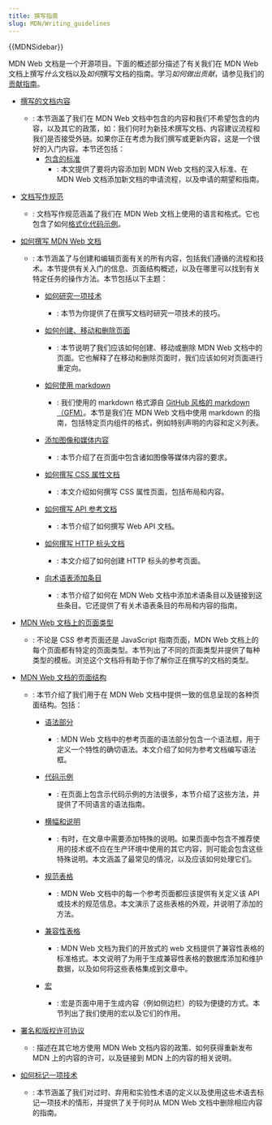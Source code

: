 ```yaml
---
title: 撰写指南
slug: MDN/Writing_guidelines
---
```


{{MDNSidebar}}

MDN Web 文档是一个开源项目。下面的概述部分描述了有关我们在 MDN Web 文档上撰写*什么*文档以及*如何*撰写文档的指南。学习*如何做出贡献*，请参见我们的[贡献指南](/zh-CN/docs/MDN/Community)。

- [撰写的文档内容](/zh-CN/docs/MDN/Writing_guidelines/What_we_write)

  - : 本节涵盖了我们在 MDN Web 文档中包含的内容和我们不希望包含的内容，以及其它的政策，如：我们何时为新技术撰写文档、内容建议流程和我们是否接受外链。如果你正在考虑为我们撰写或更新内容，这是一个很好的入门内容。本节还包括：
    - [包含的标准](/zh-CN/docs/MDN/Writing_guidelines/What_we_write/Criteria_for_inclusion)
      - : 本文提供了要将内容添加到 MDN Web 文档的深入标准、在 MDN Web 文档添加新文档的申请流程，以及申请的期望和指南。

- [文档写作规范](/zh-CN/docs/MDN/Writing_guidelines/Writing_style_guide)

  - : 文档写作规范涵盖了我们在 MDN Web 文档上使用的语言和格式。它也包含了如何[格式化代码示例](/zh-CN/docs/MDN/Writing_guidelines/Writing_style_guide/Code_style_guide)。

- [如何撰写 MDN Web 文档](/zh-CN/docs/MDN/Writing_guidelines/Howto)

  - : 本节涵盖了与创建和编辑页面有关的所有内容，包括我们遵循的流程和技术。本节提供有关入门的信息、页面结构概述，以及在哪里可以找到有关特定任务的操作方法。本节包括以下主题：

    - [如何研究一项技术](/zh-CN/docs/MDN/Writing_guidelines/Howto/Research_technology)

      - : 本节为你提供了在撰写文档时研究一项技术的技巧。

    - [如何创建、移动和删除页面](/zh-CN/docs/MDN/Writing_guidelines/Howto/Creating_moving_deleting)

      - : 本节说明了我们应该如何创建、移动或删除 MDN Web 文档中的页面。它也解释了在移动和删除页面时，我们应该如何对页面进行重定向。

    - [如何使用 markdown](/zh-CN/docs/MDN/Writing_guidelines/Howto/Markdown_in_MDN)

      - : 我们使用的 markdown 格式源自 [GitHub 风格的 markdown（GFM）](https://github.github.com/gfm/)。本节是我们在 MDN Web 文档中使用 markdown 的指南，包括特定页内组件的格式，例如特别声明的内容和定义列表。

    - [添加图像和媒体内容](/zh-CN/docs/MDN/Writing_guidelines/Howto/Images_media)

      - : 本节介绍了在页面中包含诸如图像等媒体内容的要求。

    - [如何撰写 CSS 属性文档](/zh-CN/docs/MDN/Writing_guidelines/Howto/Document_a_CSS_property)

      - : 本文介绍如何撰写 CSS 属性页面，包括布局和内容。

    - [如何撰写 API 参考文档](/zh-CN/docs/MDN/Writing_guidelines/Howto/Write_an_api_reference)

      - : 本节介绍了如何撰写 Web API 文档。

    - [如何撰写 HTTP 标头文档](/zh-CN/docs/MDN/Writing_guidelines/Howto/Document_an_HTTP_header)

      - : 本文介绍了如何创建 HTTP 标头的参考页面。

    - [向术语表添加条目](/zh-CN/docs/MDN/Writing_guidelines/Howto/Write_a_new_entry_in_the_glossary)

      - : 本节介绍了如何在 MDN Web 文档中添加术语条目以及链接到这些条目。它还提供了有关术语表条目的布局和内容的指南。

- [MDN Web 文档上的页面类型](/zh-CN/docs/MDN/Writing_guidelines/Page_structures/Page_types)

  - : 不论是 CSS 参考页面还是 JavaScript 指南页面，MDN Web 文档上的每个页面都有特定的页面类型。本节列出了不同的页面类型并提供了每种类型的模板。浏览这个文档将有助于你了解你正在撰写的文档的类型。

- [MDN Web 文档的页面结构](/zh-CN/docs/MDN/Writing_guidelines/Page_structures)

  - : 本节介绍了我们用于在 MDN Web 文档中提供一致的信息呈现的各种页面结构。包括：

    - [语法部分](/zh-CN/docs/MDN/Writing_guidelines/Page_structures/Syntax_sections)

      - : MDN Web 文档中的参考页面的语法部分包含一个语法框，用于定义一个特性的确切语法。本文介绍了如何为参考文档编写语法框。

    - [代码示例](/zh-CN/docs/MDN/Writing_guidelines/Page_structures/Code_examples)

      - : 在页面上包含示代码示例的方法很多，本节介绍了这些方法，并提供了不同语言的语法指南。

    - [横幅和说明](/zh-CN/docs/MDN/Writing_guidelines/Page_structures/Banners_and_notices)

      - : 有时，在文章中需要添加特殊的说明。如果页面中包含不推荐使用的技术或不应在生产环境中使用的其它内容，则可能会包含这些特殊说明。本文涵盖了最常见的情况，以及应该如何处理它们。

    - [规范表格](/zh-CN/docs/MDN/Writing_guidelines/Page_structures/Specification_tables)

      - : MDN Web 文档中的每一个参考页面都应该提供有关定义该 API 或技术的规范信息。本文演示了这些表格的外观，并说明了添加的方法。

    - [兼容性表格](/zh-CN/docs/MDN/Writing_guidelines/Page_structures/Compatibility_tables)

      - : MDN Web 文档为我们的开放式的 web 文档提供了兼容性表格的标准格式。本文说明了为用于生成兼容性表格的数据库添加和维护数据，以及如何将这些表格集成到文章中。

    - [宏](/zh-CN/docs/MDN/Writing_guidelines/Page_structures/Macros)

      - : 宏是页面中用于生成内容（例如侧边栏）的较为便捷的方式。本节列出了我们使用的宏以及它们的作用。

- [署名和版权许可协议](/zh-CN/docs/MDN/Writing_guidelines/Attrib_copyright_license)

  - : 描述在其它地方使用 MDN Web 文档内容的政策、如何获得重新发布 MDN 上的内容的许可，以及链接到 MDN 上的内容的相关说明。

- [如何标记一项技术](/zh-CN/docs/MDN/Writing_guidelines/Experimental_deprecated_obsolete)

  - : 本节涵盖了我们对过时、弃用和实验性术语的定义以及使用这些术语去标记一项技术的情形，并提供了关于何时从 MDN Web 文档中删除相应内容的指南。
